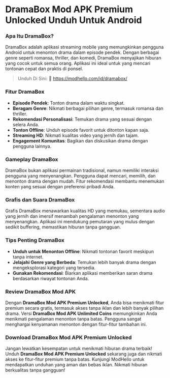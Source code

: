 # DramaBox Mod APK Premium Unlocked Unduh Untuk Android

### Apa Itu DramaBox?

DramaBox adalah aplikasi streaming mobile yang memungkinkan pengguna Android untuk menonton drama dalam episode pendek. Dengan berbagai genre seperti romansa, thriller, dan komedi, DramaBox menyajikan hiburan yang cocok untuk semua orang. Aplikasi ini ideal untuk yang mencari tontonan cepat dan praktis di ponsel.

>Unduh Di Sini: 🎉 https://modhello.com/id/dramabox/

### Fitur DramaBox

- **Episode Pendek**: Tonton drama dalam waktu singkat.
- **Beragam Genre**: Nikmati berbagai pilihan genre, termasuk romansa dan thriller.
- **Rekomendasi Personalisasi**: Temukan drama yang sesuai dengan selera Anda.
- **Tonton Offline**: Unduh episode favorit untuk ditonton kapan saja.
- **Streaming HD**: Nikmati kualitas video yang jernih dan tajam.
- **Engagement Komunitas**: Bagikan dan diskusikan drama dengan pengguna lainnya.

### Gameplay DramaBox

DramaBox bukan aplikasi permainan tradisional, namun memiliki interaksi pengguna yang menyenangkan. Pengguna dapat mencari, memilih, dan menonton drama dengan mudah. Fitur rekomendasi membantu menemukan konten yang sesuai dengan preferensi pribadi Anda.

### Grafis dan Suara DramaBox

Grafis DramaBox menawarkan kualitas HD yang memukau, sementara audio yang jernih dan imersif menambah pengalaman menonton yang menyenangkan. Aplikasi ini mendukung pemutaran yang mulus dengan sedikit buffering, memastikan hiburan tanpa gangguan.

### Tips Penting DramaBox

- **Unduh untuk Menonton Offline**: Nikmati tontonan favorit meskipun tanpa internet.
- **Jelajahi Genre yang Berbeda**: Temukan lebih banyak drama dengan mengeksplorasi kategori yang tersedia.
- **Gunakan Rekomendasi**: Biarkan aplikasi memberikan saran drama berdasarkan riwayat tontonan Anda.

### Review DramaBox Mod APK

Dengan **DramaBox Mod APK Premium Unlocked**, Anda bisa menikmati fitur premium secara gratis, termasuk akses tanpa iklan dan lebih banyak pilihan drama. Versi **DramaBox Mod APK Unlimited Coins** memungkinkan Anda menikmati pengalaman menonton tanpa batas. Pengguna sangat menghargai kenyamanan menonton dengan fitur-fitur tambahan ini.

### Download DramaBox Mod APK Premium Unlocked

Jangan lewatkan kesempatan untuk menikmati hiburan drama terbaik! Unduh **DramaBox Mod APK Premium Unlocked** sekarang juga dan nikmati akses ke fitur-fitur premium tanpa batas. Kunjungi ModHello untuk mendapatkan unduhan yang aman dan bebas iklan. Nikmati hiburan berkualitas tanpa gangguan!
